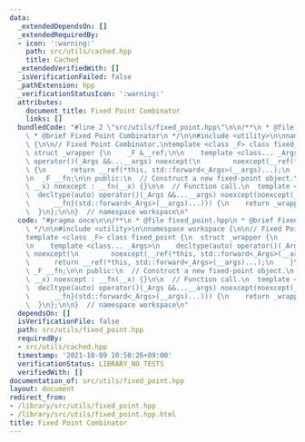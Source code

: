 ```yaml
---
data:
  _extendedDependsOn: []
  _extendedRequiredBy:
  - icon: ':warning:'
    path: src/utils/cached.hpp
    title: Cached
  _extendedVerifiedWith: []
  _isVerificationFailed: false
  _pathExtension: hpp
  _verificationStatusIcon: ':warning:'
  attributes:
    document_title: Fixed Point Combinator
    links: []
  bundledCode: "#line 2 \"src/utils/fixed_point.hpp\"\n\n/**\n * @file fixed_point.hpp\n\
    \ * @brief Fixed Point Combinator\n */\n\n#include <utility>\n\nnamespace workspace\
    \ {\n\n// Fixed Point Combinator.\ntemplate <class _F> class fixed_point {\n \
    \ struct _wrapper {\n    _F &__ref;\n\n    template <class... _Args>\n    decltype(auto)\
    \ operator()(_Args &&...__args) noexcept(\n        noexcept(__ref(*this, std::forward<_Args>(__args)...)))\
    \ {\n      return __ref(*this, std::forward<_Args>(__args)...);\n    }\n  };\n\
    \n  _F __fn;\n\n public:\n  // Construct a new fixed-point object.\n  fixed_point(_F\
    \ __x) noexcept : __fn(__x) {}\n\n  // Function call.\n  template <class... _Args>\n\
    \  decltype(auto) operator()(_Args &&...__args) noexcept(noexcept(_wrapper{\n\
    \      __fn}(std::forward<_Args>(__args)...))) {\n    return _wrapper{__fn}(std::forward<_Args>(__args)...);\n\
    \  }\n};\n\n}  // namespace workspace\n"
  code: "#pragma once\n\n/**\n * @file fixed_point.hpp\n * @brief Fixed Point Combinator\n\
    \ */\n\n#include <utility>\n\nnamespace workspace {\n\n// Fixed Point Combinator.\n\
    template <class _F> class fixed_point {\n  struct _wrapper {\n    _F &__ref;\n\
    \n    template <class... _Args>\n    decltype(auto) operator()(_Args &&...__args)\
    \ noexcept(\n        noexcept(__ref(*this, std::forward<_Args>(__args)...))) {\n\
    \      return __ref(*this, std::forward<_Args>(__args)...);\n    }\n  };\n\n \
    \ _F __fn;\n\n public:\n  // Construct a new fixed-point object.\n  fixed_point(_F\
    \ __x) noexcept : __fn(__x) {}\n\n  // Function call.\n  template <class... _Args>\n\
    \  decltype(auto) operator()(_Args &&...__args) noexcept(noexcept(_wrapper{\n\
    \      __fn}(std::forward<_Args>(__args)...))) {\n    return _wrapper{__fn}(std::forward<_Args>(__args)...);\n\
    \  }\n};\n\n}  // namespace workspace\n"
  dependsOn: []
  isVerificationFile: false
  path: src/utils/fixed_point.hpp
  requiredBy:
  - src/utils/cached.hpp
  timestamp: '2021-10-09 10:50:26+09:00'
  verificationStatus: LIBRARY_NO_TESTS
  verifiedWith: []
documentation_of: src/utils/fixed_point.hpp
layout: document
redirect_from:
- /library/src/utils/fixed_point.hpp
- /library/src/utils/fixed_point.hpp.html
title: Fixed Point Combinator
---
```

